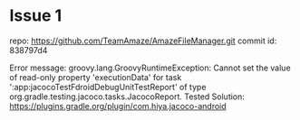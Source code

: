 # Issue 1

repo: https://github.com/TeamAmaze/AmazeFileManager.git
commit id: 838797d4

Error message:
groovy.lang.GroovyRuntimeException: Cannot set the value of read-only property 'executionData' for task ':app:jacocoTestFdroidDebugUnitTestReport' of type org.gradle.testing.jacoco.tasks.JacocoReport.
Tested Solution: https://plugins.gradle.org/plugin/com.hiya.jacoco-android